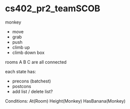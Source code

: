 # cs402_pr2_teamSCOB

monkey
- move
- grab
- push
- climb up
- climb down
box

rooms A B C are all connected



each state has:
- precons (batchest)
- postcons
- add list / delete list?

Conditions:
At(Room)
Height(Monkey)
HasBanana(Monkey)
